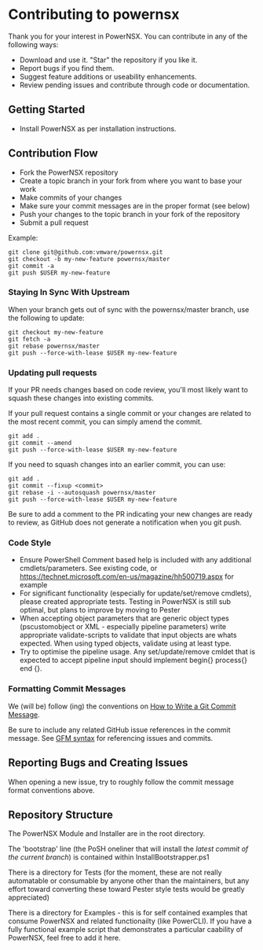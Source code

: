 

# Contributing to powernsx

Thank you for your interest in PowerNSX.  You can contribute in any of the following ways:

  * Download and use it.  "Star" the repository if you like it.
  * Report bugs if you find them.
  * Suggest feature additions or useability enhancements.
  * Review pending issues and contribute through code or documentation.


## Getting Started

  * Install PowerNSX as per installation instructions.

## Contribution Flow

- Fork the PowerNSX repository
- Create a topic branch in your fork from where you want to base your work
- Make commits of your changes
- Make sure your commit messages are in the proper format (see below)
- Push your changes to the topic branch in your fork of the repository
- Submit a pull request

Example:

``` shell
git clone git@github.com:vmware/powernsx.git
git checkout -b my-new-feature powernsx/master
git commit -a
git push $USER my-new-feature
```

### Staying In Sync With Upstream

When your branch gets out of sync with the powernsx/master branch, use the following to update:

``` shell
git checkout my-new-feature
git fetch -a
git rebase powernsx/master
git push --force-with-lease $USER my-new-feature
```

### Updating pull requests

If your PR needs changes based on code review, you'll most likely want to squash these changes into
existing commits.

If your pull request contains a single commit or your changes are related to the most recent commit, you can simply
amend the commit.

``` shell
git add .
git commit --amend
git push --force-with-lease $USER my-new-feature
```

If you need to squash changes into an earlier commit, you can use:

``` shell
git add .
git commit --fixup <commit>
git rebase -i --autosquash powernsx/master
git push --force-with-lease $USER my-new-feature
```

Be sure to add a comment to the PR indicating your new changes are ready to review, as GitHub does not generate a
notification when you git push.

### Code Style

 * Ensure PowerShell Comment based help is included with any additional cmdlets/parameters.  See existing code, or https://technet.microsoft.com/en-us/magazine/hh500719.aspx for example
 * For significant functionality (especially for update/set/remove cmdlets), please created appropriate tests.  Testing in PowerNSX is still sub optimal, but plans to improve by moving to Pester
 * When accepting object parameters that are generic object types (pscustomobject or XML - especially pipeline parameters) write appropriate validate-scripts to validate that input objects are whats expected.  When using typed objects, validate using at least type.
 * Try to optimise the pipeline usage.  Any set/update/remove cmldet that is expected to accept pipeline input should implement begin{} process{} end {}.


### Formatting Commit Messages

We (will be) follow (ing) the conventions on [How to Write a Git Commit Message](http://chris.beams.io/posts/git-commit/).

Be sure to include any related GitHub issue references in the commit message.  See
[GFM syntax](https://guides.github.com/features/mastering-markdown/#GitHub-flavored-markdown) for referencing issues
and commits.

## Reporting Bugs and Creating Issues

When opening a new issue, try to roughly follow the commit message format conventions above.

## Repository Structure

The PowerNSX Module and Installer are in the root directory.  

The 'bootstrap' line (the PoSH oneliner that will install the _latest commit of the current branch_) is contained within InstallBootstrapper.ps1

There is a directory for Tests (for the moment, these are not really automatable or consumable by anyone other than the maintainers, but any effort toward converting these toward Pester style tests would be greatly appreciated)

There is a directory for Examples - this is for self contained examples that consume PowerNSX and related functionailty (like PowerCLI).  If you have a fully functional example script that demonstrates a particular caability of PowerNSX, feel free to add it here.